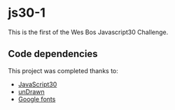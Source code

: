 # js30-1

This is the first of the Wes Bos Javascript30 Challenge.

## Code dependencies

This project was completed thanks to:
- [JavaScript30][1]
- [unDrawn][2]
- [Google fonts][3]

[1]: https://javascript30.com/
[2]: https://undraw.co/
[3]: https://fonts.google.com/